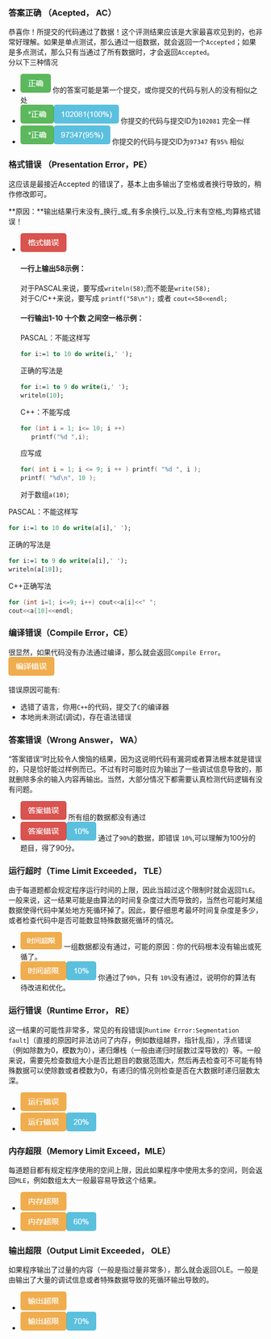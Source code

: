 ### 答案正确 （Acepted， AC）

恭喜你！所提交的代码通过了数据！这个评测结果应该是大家最喜欢见到的，也非常好理解。如果是单点测试，那么通过一组数据，就会返回一个`Accepted`；如果是多点测试，那么只有当通过了所有数据时，才会返回`Accepted`。  
分以下三种情况

* ![](/images/oj/student/ac.png) 你的答案可能是第一个提交，或你提交的代码与别人的没有相似之处
* ![](/images/oj/student/ac1.png) 你提交的代码与提交ID为`102081` 完全一样
* ![](/images/oj/student/ac2.png) 你提交的代码与提交ID为`97347` 有`95%` 相似

### 格式错误 （Presentation Error，PE）
这应该是最接近Accepted 的错误了，基本上由多输出了空格或者换行导致的，稍作修改即可。


**原因：**输出结果行末没有_换行_或_有多余换行_以及_行末有空格_均算格式错误！

* ![](/images/oj/student/format.png)

  #### 一行上输出58示例：

  对于PASCAL来说，要写成`writeln(58)`;而不能是`write(58);`  
  对于C/C++来说，要写成 `printf("58\n");` 或者 `cout<<58<<endl;`

  #### 一行输出1-10 十个数 之间空一格示例：

  PASCAL：不能这样写

  ```pascal
  for i:=1 to 10 do write(i,' ');
  ```

  正确的写法是

  ```pascal
  for i:=1 to 9 do write(i,' ');
  writeln(10);
  ```

  C++：不能写成

  ```C++
  for (int i = 1; i<= 10; i ++) 
     printf("%d ",i);
  ```

  应写成

  ```C++
  for( int i = 1; i <= 9; i ++ ) printf( "%d ", i ); 
  printf( "%d\n", 10 );
  ```

  对于数组`a(10)`;

PASCAL：不能这样写

```pascal
for i:=1 to 10 do write(a[i],' ');
```

正确的写法是

```pascal
for i:=1 to 9 do write(a[i],' ');
writeln(a[10]);
```

C++正确写法

```C++
for (int i=1; i<=9; i++) cout<<a[i]<<" ";
cout<<a[10]<<endl;
```

### 编译错误（Compile Error，CE）

很显然，如果代码没有办法通过编译，那么就会返回`Compile Error`。  
![](/images/oj/student/ce1.png)

错误原因可能有:

* 选错了语言，你用`C++`的代码，提交了`C`的编译器
* 本地尚未测试\(调试\)，存在语法错误

### 答案错误（Wrong Answer， WA）

“答案错误”时比较令人懊恼的结果，因为这说明代码有漏洞或者算法根本就是错误的，只是恰好能过样例而已。不过有时可能时应为输出了一些调试信息导致的，那就删除多余的输入内容再输出。当然，大部分情况下都需要认真检测代码逻辑有没有问题。

* ![](/images/oj/student/wa1.png) 所有组的数据都没有通过
* ![](/images/oj/student/wa2.png) 通过了`90%`的数据，即错误 `10%`,可以理解为100分的题目，得了90分。

### 运行超时（Time Limit Exceeded， TLE）

由于每道题都会规定程序运行时间的上限，因此当超过这个限制时就会返回`TLE`。一般来说，这一结果可能是由算法的时间复杂度过大而导致的，当然也可能时某组数据使得代码中某处地方死循环掉了。因此，要仔细思考最坏时间复杂度是多少，或者检查代码中是否可能数显特殊数据死循环的情况。

* ![](/images/oj/student/tle.png) 一组数据都没有通过，可能的原因：你的代码根本没有输出或死循了。
* ![](/images/oj/student/runtime.png) 你通过了`90%`，只有 `10%`没有通过，说明你的算法有待改进和优化。

### 运行错误（Runtime Error， RE）
这一结果的可能性非常多，常见的有段错误[`Runtime Error:Segmentation fault`]（直接的原因时非法访问了内存，例如数组越界，指针乱指），浮点错误（例如除数为0，模数为0），递归爆栈（一般由递归时层数过深导致的）等。一般来说，需要先检查数组大小是否比题目的数据范围大，然后再去检查可不可能有特殊数据可以使除数或者模数为0，有递归的情况则检查是否在大数据时递归层数太深。
* ![](/images/oj/student/re1.png)
* ![](/images/oj/student/re2.png)

### 内存超限（Memory Limit Exceed，MLE）

每道题目都有规定程序使用的空间上限，因此如果程序中使用太多的空间，则会返回`MLE`，例如数组太大一般最容易导致这个结果。  
* ![](/images/oj/student/mle1.png)
* ![](/images/oj/student/mle2.png)
 

### 输出超限（Output Limit Exceeded， OLE）

如果程序输出了过量的内容（一般是指过量非常多），那么就会返回OLE。一般是由输出了大量的调试信息或者特殊数据导致的死循环输出导致的。
* ![](/images/oj/student/ole1.png)
* ![](/images/oj/student/ole2.png)



